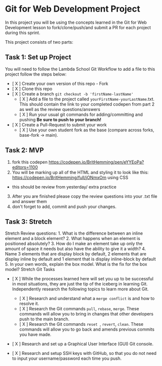 # Git for Web Development Project
In this project you will be using the concepts learned in the Git for Web Development lesson to fork/clone/push/and submit a PR for each project during this sprint.

This project consists of two parts:

## Task 1: Set up Project
You will need to follow the Lambda School Git Workflow to add a file to this project follow the steps below:

- [ X ] Create your own version of this repo - Fork
- [ X ] Clone this repo
- [ X ] Create a branch `git checkout -b 'firstName-lastName'`
  - [ X ] Add a file to the project called `yourFirstName-yourLastName`.txt. This should contain the link to your completed codepen from part 2 as well as the review questions/answers
  - [ X ] Run your usual git commands for adding/committing and pushing **Be sure to push to your branch!**
- [ X ] Create a Pull-Request to submit your work
  - [ X ] Use your own student fork as the base (compare across forks, base-fork -> main).


## Task 2: MVP
1. fork this codepen https://codepen.io/BritHemming/pen/eYYEoPa?editors=1100
2. You will be marking up all of the HTML and styling it to look like this: https://codepen.io/BritHemming/full/jONmxOm using CSS
* this should be review from yesterday/ extra practice
3. After you are finished please copy the review questions into your .txt file and answer them
4. don't forget to add, commit and push your changes.


## Task 3: Stretch
Stretch Review questions: 
    1. What is the difference between an inline element and a block element?
    2. What happens when an element is positioned absolutely? 
    3. How do I make an element take up only the amount of space it needs but also have the ability to give it a width? 
    4. Name 3 elements that are display block by default, 2 elements that are display inline by default and 1 element that is display inline-block by default
    5. In your own words, explain the box model. What is the fix for the box model? 
Stretch Git Tasks
- [ X ] While the processes learned here will set you up to be successful in most situations, they are just the tip of the iceberg in learning Git. Independently research the following topics to learn more about Git.
  - [ X ] Research and understand what a `merge conflict` is and how to resolve it.
  - [ X ] Research the Git commands `pull`, `rebase`, `merge`. These commands will allow you to bring in changes that other developers push to the main branch.
  - [ X ] Research the Git commands `reset `, `revert`, `clean`. These commands will allow you to go back and amends previous commits you have made.

- [ X ] Research and set up a Graphical User Interface (GUI) Git console. 

- [ X ] Research and setup SSH keys with GitHub, so that you do not need to input your username/password each time you push. 


